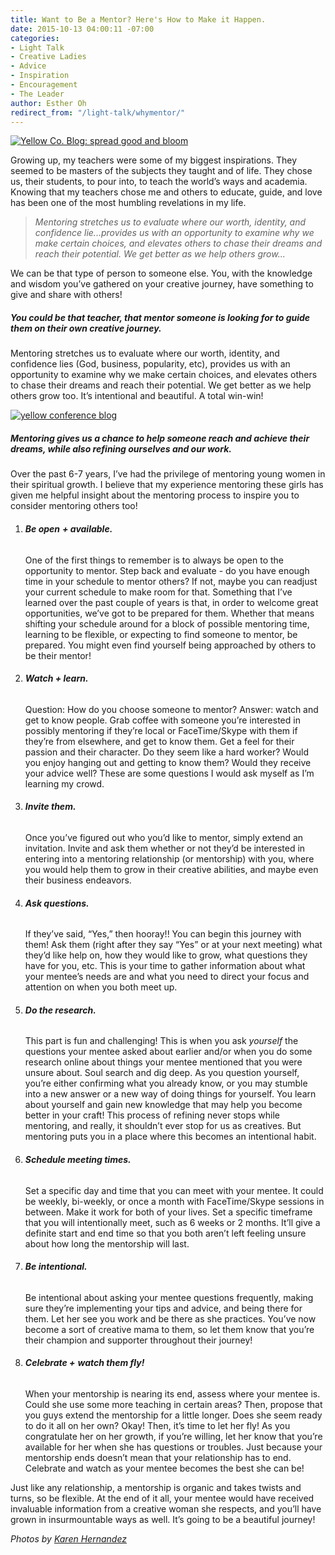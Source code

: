 ```yaml
---
title: Want to Be a Mentor? Here's How to Make it Happen.
date: 2015-10-13 04:00:11 -07:00
categories:
- Light Talk
- Creative Ladies
- Advice
- Inspiration
- Encouragement
- The Leader
author: Esther Oh
redirect_from: "/light-talk/whymentor/"
---
```


[![Yellow Co. Blog: spread good and bloom](https://yellow-blog-images.imgix.net/2015/10/untitled-142-of-1234.jpg)](https://yellow-blog-images.imgix.net/2015/10/untitled-142-of-1234.jpg)

Growing up, my teachers were some of my biggest inspirations. They seemed to be masters of the subjects they taught and of life. They chose us, their students, to pour into, to teach the world’s ways and academia. Knowing that my teachers chose me and others to educate, guide, and love has been one of the most humbling revelations in my life.

> _Mentoring stretches us to evaluate where our worth, identity, and confidence lie...provides us with an opportunity to examine why we make certain choices, and elevates others to chase their dreams and reach their potential. We get better as we help others grow..._

We can be that type of person to someone else. You, with the knowledge and wisdom you’ve gathered on your creative journey, have something to give and share with others!

##### You could be that teacher, that mentor someone is looking for to guide them on their own creative journey.

Mentoring stretches us to evaluate where our worth, identity, and confidence lies (God, business, popularity, etc), provides us with an opportunity to examine why we make certain choices, and elevates others to chase their dreams and reach their potential. We get better as we help others grow too. It’s intentional and beautiful. A total win-win!

[![yellow conference blog](https://yellow-blog-images.imgix.net/2015/10/untitled-74-of-1234.jpg)](https://yellow-blog-images.imgix.net/2015/10/untitled-74-of-1234.jpg)

##### Mentoring gives us a chance to help someone reach and achieve their dreams, while also refining ourselves and our work.

Over the past 6-7 years, I’ve had the privilege of mentoring young women in their spiritual growth. I believe that my experience mentoring these girls has given me helpful insight about the mentoring process to inspire you to consider mentoring others too!

1. ###### **Be open** **+ available.**

   One of the first things to remember is to always be open to the opportunity to mentor. Step back and evaluate - do you have enough time in your schedule to mentor others? If not, maybe you can readjust your current schedule to make room for that. Something that I’ve learned over the past couple of years is that, in order to welcome great opportunities, we’ve got to be prepared for them. Whether that means shifting your schedule around for a block of possible mentoring time, learning to be flexible, or expecting to find someone to mentor, be prepared. You might even find yourself being approached by others to be their mentor!

2. ###### **Watch + learn.**

   Question: How do you choose someone to mentor? Answer: watch and get to know people. Grab coffee with someone you’re interested in possibly mentoring if they’re local or FaceTime/Skype with them if they’re from elsewhere, and get to know them. Get a feel for their passion and their character. Do they seem like a hard worker? Would you enjoy hanging out and getting to know them? Would they receive your advice well? These are some questions I would ask myself as I’m learning my crowd.

3. ###### **Invite them.**

   Once you’ve figured out who you’d like to mentor, simply extend an invitation. Invite and ask them whether or not they’d be interested in entering into a mentoring relationship (or mentorship) with you, where you would help them to grow in their creative abilities, and maybe even their business endeavors.

4. ###### **Ask questions.**

   If they’ve said, “Yes,” then hooray!! You can begin this journey with them! Ask them (right after they say “Yes” or at your next meeting) what they’d like help on, how they would like to grow, what questions they have for you, etc. This is your time to gather information about what your mentee’s needs are and what you need to direct your focus and attention on when you both meet up.

5. ###### **Do the research.**

   This part is fun and challenging! This is when you ask _yourself_ the questions your mentee asked about earlier and/or when you do some research online about things your mentee mentioned that you were unsure about. Soul search and dig deep. As you question yourself, you’re either confirming what you already know, or you may stumble into a new answer or a new way of doing things for yourself. You learn about yourself and gain new knowledge that may help you become better in your craft! This process of refining never stops while mentoring, and really, it shouldn’t ever stop for us as creatives. But mentoring puts you in a place where this becomes an intentional habit.

6. ###### **Schedule meeting times.**


    Set a specific day and time that you can meet with your mentee. It could be weekly, bi-weekly, or once a month with FaceTime/Skype sessions in between. Make it work for both of your lives. Set a specific timeframe that you will intentionally meet, such as 6 weeks or 2 months. It’ll give a definite start and end time so that you both aren’t left feeling unsure about how long the mentorship will last.

13. ###### **Be intentional.**


    Be intentional about asking your mentee questions frequently, making sure they’re implementing your tips and advice, and being there for them. Let her see you work and be there as she practices. You’ve now become a sort of creative mama to them, so let them know that you’re their champion and supporter throughout their journey!

15. ###### **Celebrate +** **watch them fly!**


    When your mentorship is nearing its end, assess where your mentee is. Could she use some more teaching in certain areas? Then, propose that you guys extend the mentorship for a little longer. Does she seem ready to do it all on her own? Okay! Then, it’s time to let her fly! As you congratulate her on her growth, if you’re willing, let her know that you’re available for her when she has questions or troubles. Just because your mentorship ends doesn’t mean that your relationship has to end. Celebrate and watch as your mentee becomes the best she can be!

Just like any relationship, a mentorship is organic and takes twists and turns, so be flexible. At the end of it all, your mentee would have received invaluable information from a creative woman she respects, and you’ll have grown in insurmountable ways as well. It’s going to be a beautiful journey!

_Photos by [Karen Hernandez](http://www.karenmariehernandez.com/)_
